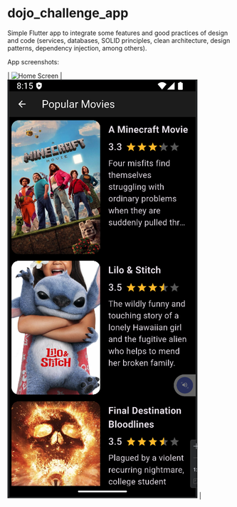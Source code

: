 # dojo_challenge_app

Simple Flutter app to integrate some features and good practices of design and code (services, databases, SOLID principles, clean architecture, design patterns, dependency injection, among others).

App screenshots: 

| ![Home Screen](assets/images/home_screen.png) | ![Popular Movies Screen](assets/images/popular_movies.png) |
